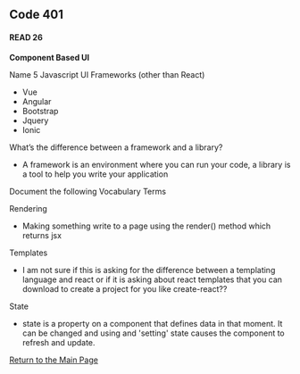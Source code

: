 ## Code 401
#### READ 26

**Component Based UI**

Name 5 Javascript UI Frameworks (other than React)
- Vue
- Angular
- Bootstrap
- Jquery
- Ionic

What’s the difference between a framework and a library?
- A framework is an environment where you can run your code, a library is a tool to help you write your application

Document the following Vocabulary Terms

Rendering 
- Making something write to a page using the render() method which returns jsx

Templates
- I am not sure if this is asking for the difference between a templating language and react or if it is asking about react templates that you can download to create a project for you like create-react??

State
- state is a property on a component that defines data in that moment. It can be changed and using and 'setting' state causes the component to refresh and update.

[Return to the Main Page](README.md)